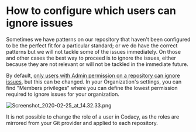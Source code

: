 # How to configure which users can ignore issues

Sometimes we have patterns on our repository that haven't been
configured to be the perfect fit for a particular standard; or we do
have the correct patterns but we will not tackle some of the issues
immediately. On those and other cases the best way to proceed is to
ignore the issues, either because they are not relevant or will not be
tackled in the immediate future.

By default, [only users with Admin permission on a repository can ignore
issues](https://support.codacy.com/hc/en-us/articles/360010373559-Roles-and-permissions-for-synced-organizations),
but this can be changed. In your Organization's settings, you can find
"Members privileges" where you can define the lowest permission required
to ignore issues for your organization.

![Screenshot\_2020-02-25\_at\_14.32.33.png](https://support.codacy.com/hc/article_attachments/360009312100/Screenshot_2020-02-25_at_14.32.33.png)

It is not possible to change the role of a user in Codacy, as the roles
are mirrored from your Git provider and applied to each repository.

 
